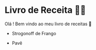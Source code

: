 # Livro de Receita :man_cook:

Olá ! Bem vindo ao meu livro de receitas :wave:

- Strogonoff de Frango

- Pavê

  





